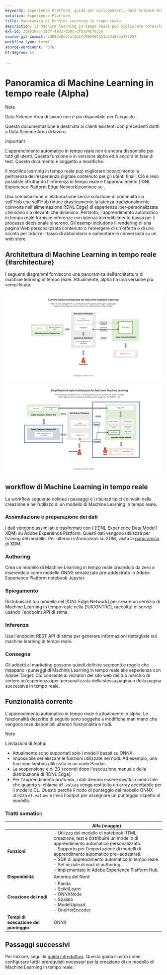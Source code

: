 ```yaml
---
keywords: Experience Platform; guida per sviluppatori; Data Science Area di lavoro; argomenti popolari; Machine learning in tempo reale;
solution: Experience Platform
title: Panoramica di Machine Learning in tempo reale
description: Il machine learning in tempo reale può migliorare notevolmente la pertinenza dell'esperienza digitale contenuto per gli utenti finali. Ciò è reso possibile sfruttando l'inferenza in tempo reale e l'apprendimento continuo sulla rete Edge Experience Platform.
exl-id: 23eb1877-1bdf-4982-b58c-cfb58467035a
source-git-commit: 5d98dc0cbfaf3d17c909464311a33a03ea77f237
workflow-type: tm+mt
source-wordcount: '576'
ht-degree: 1%

---
```


# Panoramica di Machine Learning in tempo reale (Alpha)

>[!NOTE]
>
>Data Science Area di lavoro non è più disponibile per l&#39;acquisto.
>
>Questa documentazione è destinata ai clienti esistenti con precedenti diritti a Data Science Area di lavoro.

>[!IMPORTANT]
>
>L&#39;apprendimento automatico in tempo reale non è ancora disponibile per tutti gli utenti. Questa funzione è in versione alpha ed è ancora in fase di test. Questo documento è soggetto a modifiche.

Il machine learning in tempo reale può migliorare notevolmente la pertinenza dell&#39;esperienza digitale contenuto per gli utenti finali. Ciò è reso possibile sfruttando l&#39;inferenza in tempo reale e l&#39;apprendimento [!DNL Experience Platform Edge Network]continuo su .

Una combinazione di elaborazione senza soluzione di continuità sia sull&#39;Hub che sull&#39;Hub riduce drasticamente la latenza tradizionalmente coinvolta nell&#39;alimentazione [!DNL Edge] di esperienze iper-personalizzate che siano sia rilevanti che dinamico. Pertanto, l&#39;apprendimento automatico in tempo reale fornisce inferenze con latenza incredibilmente bassa per il processo decisionale sincrono. Gli esempi includono il rendering di una pagina Web personalizzata contenuto o l&#39;emergere di un&#39;offerta o di uno sconto per ridurre il tasso di abbandono e aumentare le conversioni su un web store.

## Architettura di Machine Learning in tempo reale {#architecture}

I seguenti diagrammi forniscono una panoramica dell’architettura di machine learning in tempo reale. Attualmente, alpha ha una versione più semplificata.

![arco alfa](../images/rtml/alpha-arch.png)

![Panoramica semplificata](../images/rtml/end-to-end-arch.png)

## workflow di Machine Learning in tempo reale

La workflow seguente delinea i passaggi e i risultati tipici coinvolti nella creazione e nell&#39;utilizzo di un modello di Machine Learning in tempo reale.

### Assimilazione e preparazione dei dati

I dati vengono assimilati e trasformati con ( [!DNL Experience Data Model] XDM) su Adobe Experience Platform. Questi dati vengono utilizzati per training del modello. Per ulteriori informazioni su XDM, visita la [panoramica](../../xdm/home.md) di XDM.

### Authoring

Crea un modello di Machine Learning in tempo reale creandolo da zero o inserendolo come modello ONNX serializzato pre-addestrato in Adobe Experience Platform notebook Jupyter.

### Spiegamento

Distribuisci il tuo modello nel [!DNL Edge Network] per creare un servizio di Machine Learning in tempo reale nella [!UICONTROL raccolta] di servizi usando l&#39;endpoint API di stima.

### Inferenza

Usa l&#39;endpoint REST API di stima per generare informazioni dettagliate sul machine learning in tempo reale.

### Consegna

Gli addetti al marketing possono quindi definire segmenti e regole che mappano i punteggi di Machine Learning in tempo reale alle esperienze con Adobe Target. Ciò consente ai visitatori del sito web del tuo marchio di vedere un&#39;esperienza iper-personalizzata della stessa pagina o della pagina successiva in tempo reale.

## Funzionalità corrente

L&#39;apprendimento automatico in tempo reale è attualmente in alpha. Le funzionalità descritte di seguito sono soggette a modifiche man mano che vengono rese disponibili ulteriori funzionalità e nodi.

>[!NOTE]
>
> Limitazioni di Alpha:
> - Attualmente sono supportati solo i modelli basati su ONNX.
> - Impossibile serializzare le funzioni utilizzate nei nodi. Ad esempio, una funzione lambda utilizzata in un nodo Pandas.
> - La sospensione è di 20 secondi dopo l&#39;esecuzione manuale della distribuzione di [!DNL Edge].
> - Per l&#39;apprendimento profondo, i dati devono essere inviati in modo tale che quando si chiama `df.values` venga restituito un array accettabile per il modello DL. Questo perché il nodo di punteggio del modello ONNX utilizza `df.values` e invia l&#39;output per assegnare un punteggio rispetto al modello.


### Tratti somatici:

| | Alfa (maggio) |
| --- | --- |
| **Funzioni** | - Utilizzo del modello di notebook RTML, creazione, test e distribuire un modello di apprendimento automatico personalizzato. <br> - Supporto per l&#39;importazione di modelli di apprendimento automatico pre-addestrati. <br> - SDK di apprendimento automatico in tempo reale. <br> - Set iniziale di nodi di authoring. <br> - Implementato in Adobe Experience Platform Hub. |
| **Disponibilità** | America del Nord |
| **Creazione dei nodi** | - Panda <br> - ScikitLearn <br> - ONNXNode <br> - Spalato <br> - ModelUpload <br> - OneHotEncoder |
| **Tempi di esecuzione del punteggio** | ONNX |

## Passaggi successivi

Per iniziare, segui la [guida introduttiva](./getting-started.md). Questa guida illustra come configurare tutti i prerequisiti necessari per la creazione di un modello di Machine Learning in tempo reale.
